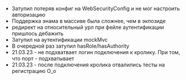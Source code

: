 * Затупил потеряв конфиг на WebSecurityConfig и не мог настроить авторизацию
* Поддержка энама в массиве была сложнее, чем в экпозиде
* редирект на относительный урл при фейле аутентификации пришлось дебажить
* Затупил на аутентификации mockMvc
* В очередной раз затупил hasRole/hasAuthority
* 21.03.23 - не подхватвает логин подключения к кролику. При том, что порт - подхватывает
* 21.03.23 - после подключения кролика отвалились тесты на регистрацию О_о